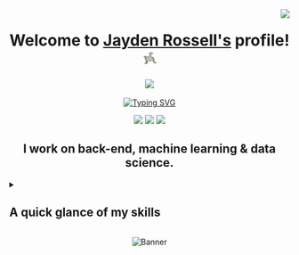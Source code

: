 <img align="right" src = "https://visitor-badge.laobi.icu/badge?page_id=jaydenrossell.jeremyrossell"/>

<!--- Header -->
<div align="center">
  <h1>Welcome to <a href="/assets/kiwi.gif">Jayden Rossell's</a> profile! <img src="/assets/pato.gif" width="25px"></h1>
  <!--- Education -->
  <!--- <img src="https://custom-icon-badges.demolab.com/badge/-B.E. Computer Engineering-171515?style=for-the-badge&logo=itesm">--> <img src="https://custom-icon-badges.demolab.com/badge/-B.S. Computer Science-171515?style=for-the-badge&logo=uanl">
</div>

<!-- Typing SVG by DenverCoder1 - https://github.com/DenverCoder1/readme-typing-svg -->
<p align="center">
  <a href="https://git.io/typing-svg"><img src="https://readme-typing-svg.demolab.com?font=Fira+Code&pause=1000&color=478BE6&center=true&random=false&width=435&lines=Efficient+problem-solver;%2B6+years+of+coding+experience;Adaps+to+emerging+technologies;Thrives+in+a+team+environment" alt="Typing SVG" /></a>
</p>

<!--- Contact Information -->
<p align="center">
  <a href="https://jeremyrossell.github.io/"><img src="https://img.shields.io/badge/-portfolio-171515?style=for-the-badge&logo=Git&logoColor=ffffff"></a>
  <a href="https://linkedin.com/in/jeremyrossell"><img src="https://img.shields.io/badge/linkedin-%230077B5.svg?style=for-the-badge&logo=linkedin&logoColor=ffffff"></a>
  <a href="mailto:jayden.rossell@pm.me"><img src="https://img.shields.io/badge/-contact-171515?style=for-the-badge&logo=Gmail&logoColor=ffffff"></a>
</p>

<!--- Skill Set -->
<h2 align="center">I work on back-end, machine learning & data science.</h2>
<details><summary><h2>A quick glance of my skills</h2></summary>
    <p><b>Version control:</b>
        <a href="#"><img alt="Git" src="https://img.shields.io/badge/Git-F05033.svg?logo=git&logoColor=white"></a>
    </p>
    <p><b>Shell terminals:</b>
        <a href="https://github.com/search?q=bash"><img alt="Bash" src="https://img.shields.io/badge/Bash-121011.svg?logo=gnu-bash&logoColor=white"></a>
        <a href="https://github.com/search?q=zsh"><img alt="Zsh" src="https://img.shields.io/badge/Zsh-121011.svg?logo=zsh&logoColor=white"></a>
    </p>
    <p><b>Cloud:</b>
        <a href="#"><img alt="AWS" src="https://img.shields.io/badge/AWS-000000.svg?logo=amazon"></a>
        <a href="#"><img alt="Heroku" src="https://img.shields.io/badge/Heroku-430098.svg?logo=heroku&logoColor=white"></a>
    </p>
    <p><b>Virtualization:</b>
        <a href="#"><img alt="Docker" src="https://img.shields.io/badge/Docker-2496ED.svg?logo=docker&logoColor=white"></a>
        <a href="#"><img alt="Virtual Box" src="https://img.shields.io/badge/Virtual Box-183A61.svg?logo=virtualbox"></a>
        <a href="#"><img alt="VMWare" src="https://img.shields.io/badge/VMWare-F88C04.svg?logo=vmware&logoColor=white"></a>
    </p>
    <p><b>Programming languages:</b>
        <a href="https://github.com/search?q=c"><img alt="C" src="https://custom-icon-badges.demolab.com/badge/C-03599C.svg?logo=c-in-hexagon&logoColor=white"></a>
        <a href="https://github.com/search?q=cpp"><img alt="C++" src="https://custom-icon-badges.demolab.com/badge/C++-9C033A.svg?logo=cpp2&logoColor=white"></a>
        <a href="https://github.com/search?q=cs"><img alt="C#" src="https://custom-icon-badges.demolab.com/badge/C﹟-682876.svg?logo=cs2&logoColor=white"></a>
        <a href="https://github.com/search?q=go"><img alt="Go" src="https://custom-icon-badges.demolab.com/badge/Go-000000.svg?logo=go"></a>
        <a href="https://github.com/search?q=javascript"><img alt="JavaScript" src="https://img.shields.io/badge/JavaScript-F7DF1E.svg?logo=javascript&logoColor=black"></a>
        <a href="https://github.com/search?q=lua"><img alt="Lua" src="https://img.shields.io/badge/Lua-00007D.svg?logo=lua&logoColor=white"></a>
        <a href="https://github.com/search?q=python"><img alt="Python" src="https://img.shields.io/badge/-Python-306998?logo=python&logoColor=white"/></a>
        <a href="https://github.com/search?q=rust"><img alt="Rust" src="https://img.shields.io/badge/Rust-f25c04.svg?logo=rust&logoColor=white"></a>
        <a href="https://github.com/search?q=sql"><img alt="SQL" src="https://custom-icon-badges.demolab.com/badge/SQL-025E8C.svg?logo=database&logoColor=white"></a>
    </p>
    <p><b>Frameworks & Libraries:</b>
        <a href="https://github.com/search?q=discord.py"><img alt="Discord.py" src="https://custom-icon-badges.demolab.com/badge/Discord.py-0d1620.svg?logo=dpy"></a>
        <a href="https://github.com/search?q=django"><img alt="Django" src="https://custom-icon-badges.demolab.com/badge/Django-0d1620.svg?logo=django"></a>
        <a href="https://github.com/search?q=numpy"><img alt="NumPy" src="https://custom-icon-badges.demolab.com/badge/NumPy-0d1620.svg?logo=numpy"></a>
        <a href="https://github.com/search?q=pandas"><img alt="Pandas" src="https://custom-icon-badges.demolab.com/badge/Pandas-0d1620.svg?logo=pandas"></a>
        <a href="https://github.com/search?q=pytorch"><img alt="PyTorch" src="https://custom-icon-badges.demolab.com/badge/PyTorch-0d1620.svg?logo=pytorch"></a>
        <a href="https://github.com/search?q=scipy"><img alt="SciPy" src="https://custom-icon-badges.demolab.com/badge/SciPy-0d1620.svg?logo=scipy"></a>
        <a href="https://github.com/search?q=tensorflow"><img alt="Tensorflow" src="https://custom-icon-badges.demolab.com/badge/Tensorflow-0d1620.svg?logo=tensorflow"></a>
    </p>
    <p><b>Database management systems:</b>
        <a href="#"><img alt="Dbeaver" src="https://custom-icon-badges.demolab.com/badge/-Dbeaver-372923?logo=dbeaver-mono&logoColor=white"></a>
        <a href="#"><img alt="MongoDB" src ="https://img.shields.io/badge/MongoDB-4ea94b.svg?logo=mongodb&logoColor=white"></a>
        <a href="#"><img alt="PostgreSQL" src ="https://img.shields.io/badge/PostgreSQL-316192.svg?logo=postgresql&logoColor=white"></a>
        <a href="#"><img alt="PowerBI" src ="https://img.shields.io/badge/PowerBI-fccc1c.svg?logo=powerbi&logoColor=black"></a>
        <a href="#"><img alt="SQLite" src ="https://img.shields.io/badge/SQLite-3fa2dc.svg?logo=sqlite&logoColor=white"></a>
    </p>
    <p><b>Text processors:</b>
        <a href="https://github.com/search?q=latex"><img alt="LaTeX" src="https://img.shields.io/badge/LaTeX-008080.svg?logo=LaTeX&logoColor=white"></a>
        <a href="https://github.com/search?q=markdown"><img alt="Markdown" src="https://img.shields.io/badge/Markdown-000000.svg?logo=markdown&logoColor=white"></a>
    </p>
    <p><b>Prototyping:</b>
        <a href="#"><img alt="Figma" src="https://img.shields.io/badge/Figma-FF3B00?logo=figma&logoColor=white"/></a>
        <a href="#"><img alt="Penpot" src="https://img.shields.io/badge/Penpot-FFFFFF?logo=penpot&logoColor=black"/></a>
    </p>
    <p><b>Development tools:</b>
        <a href="#"><img alt="Jupyter Notebook" src="https://img.shields.io/badge/Jupyter-F37626.svg?logo=Jupyter&logoColor=white"></a>
        <a href="#"><img alt="Postman" src="https://img.shields.io/badge/Postman-FF6C37?logo=postman&logoColor=white"></a>
        <a href="#"><img alt="Unreal Engine" src="https://img.shields.io/badge/-Unreal Engine-121011?logo=unrealengine&logoColor=white"></a>
        <a href="#"><img alt="Visual Studio Code" src="https://img.shields.io/badge/Visual%20Studio%20Code-0078d7.svg?logo=visualstudiocode&logoColor=white"></a>
    </p>
    <p><b>Other tools:</b>
        <a href="#"><img alt="Adobe" src="https://img.shields.io/badge/Adobe Suite-FF0000.svg?logo=adobe&logoColor=white"></a>
        <a href="#"><img alt="Blender" src="https://img.shields.io/badge/Blender-E87D0D.svg?logo=blender&logoColor=white"></a>
        <a href="#"><img alt="Google Sheets" src="https://img.shields.io/badge/Google Sheets-34A853.svg?logo=google%20sheets&logoColor=white"></a>
        <a href="#"><img alt="InVision Studio" src="https://img.shields.io/badge/-InVision Studio-FF4785?logo=invision&logoColor=white"/></a>
        <a href="#"><img alt="Microsoft Excel" src="https://img.shields.io/badge/-Microsoft Excel-1d6f42?logo=excel&logoColor=white"></a>
        <a href="#"><img alt="Notion" src="https://img.shields.io/badge/Notion-010101.svg?logo=notion&logoColor=white"></a>
        <a href="#"><img alt="OBS Studio" src="https://img.shields.io/badge/-OBS-302E31?logo=obs-studio&logoColor=white"></a>
    </p>
    <p><h3 align="center">More info in my portfolio!</h3></p>
</details>

<p align="center">
  <img src="https://i.imgur.com/GGXoHvk.gif" alt="Banner"/>
</p>
